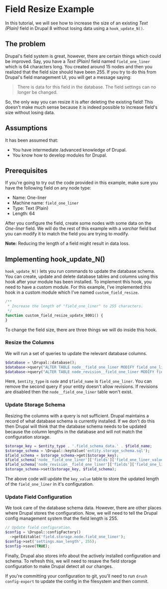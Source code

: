 # Field Resize Example

In this tutorial, we will see how to increase the size of an existing _Text
(Plain)_ field in Drupal 8 without losing data using a `hook_update_N()`.

## The problem

Drupal's field system is great, however, there are certain things which could
be improved. Say, you have a _Text (Plain)_ field named `field_one_liner` which
is 64 characters long. You created around 15 nodes and then you realized that
the field size should have been 255. If you try to do this from Drupal's field
management UI, you will get a message saying:

>There is data for this field in the database. The field settings can no longer
be changed.
 
So, the only way you can resize it is after deleting the existing field! This
doesn't make much sense because it is indeed possible to increase field's size
without losing data.

## Assumptions

It has been assumed that:

* You have intermediate /advanced knowledge of Drupal.
* You know how to develop modules for Drupal.

## Prerequisites

If you're going to try out the code provided in this example, make sure you
have the following field on any node type:

* Name: One-liner
* Machine name: `field_one_liner`
* Type: Text (Plain)
* Length: 64

After you configure the field, create some nodes with some data on the
_One-liner_ field. We will do the rest of this example with a _varchar_ field
but you can modify it to match the field you are trying to modify.

**Note:** Reducing the length of a field might result in data loss.

## Implementing hook_update_N()

`hook_update_N()` lets you run commands to update the database schema. You can
create, update and delete database tables and columns using this hook after
your module has been installed. To implement this hook, you need to have a
custom module. For this example, I've implemented this hook in a custom module
which I've named `custom_field_resize`.

```php
/**
 * Increase the length of "field_one_liner" to 255 characters.
 */
function custom_field_resize_update_8001() {
}
``` 

To change the field size, there are three things we will do inside this hook.

### Resize the Columns

We will run a set of queries to update the relevant database columns.

```php
$database = \Drupal::database();
$database->query("ALTER TABLE node__field_one_liner MODIFY field_one_liner_value VARCHAR(255)");
$database->query("ALTER TABLE node_revision__field_one_liner MODIFY field_one_liner_value VARCHAR(255)");
```

Here, `$entity_type` is `node` and `$field_name` is `field_one_liner`. You can
remove the second query if your entity doesn't allow revisions. If revisions
are disabled then the `node__field_one_liner` table won't exist.

### Update Storage Schema

Resizing the columns with a query is not sufficient. Drupal maintains a record
of what database schema is currently installed. If we don't do this then Drupal
will think that the database schema needs to be updated because the column
lengths in the database and will not match the configuration storage. 

```php
$storage_key = $entity_type . '.field_schema_data.' . $field_name;
$storage_schema = \Drupal::keyValue('entity.storage_schema.sql');
$field_schema = $storage_schema->get($storage_key);
$field_schema['node__field_one_liner']['fields']['field_one_liner_value']['length'] = 255;
$field_schema['node_revision__field_one_liner']['fields']['field_one_liner_value']['length'] = 255;
$storage_schema->set($storage_key, $field_schema);
```

The above code will update the `key_value` table to store the updated length
of the `field_one_liner` in it's configuration.

### Update Field Configuration

We took care of the database schema data. However, there are other places where
Drupal stores the configuration. Now, we will need to tell the Drupal config
management system that the field length is 255. 

```php
// Update field configuration.
$config = \Drupal::configFactory()
  ->getEditable('field.storage.node.field_one_liner');
$config->set('settings.max_length', 255);
$config->save(TRUE);
```

Finally, Drupal also stores info about the actively installed configuration and
schema. To refresh this, we will need to resave the field storage configuration
to make Drupal detect all our changes. 

If you're committing your configuration to git, you'll need to run
`drush config-export` to update the config in the filesystem and then commit.
